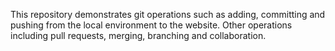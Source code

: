 This repository demonstrates git operations such as adding, committing and pushing from the local environment to the website.
Other operations including pull requests, merging, branching and collaboration.
